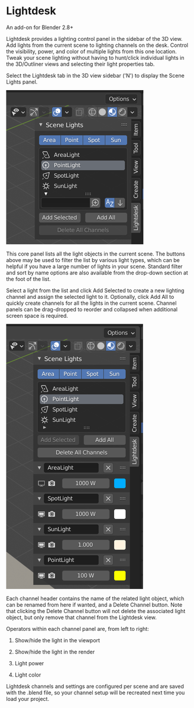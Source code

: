 # Lightdesk

An add-on for Blender 2.8+

Lightdesk provides a lighting control panel in the sidebar of the 3D view.
Add lights from the current scene to lighting channels on the desk. Control the visibility, power, and color of multiple lights from this one location. Tweak your scene lighting without having to hunt/click individual lights in the 3D/Outliner views and selecting their light properties tab.

Select the Lightdesk tab in the 3D view sidebar ('N') to display the Scene Lights panel.

![Light selection](lights.png)

This core panel lists all the light objects in the current scene. The buttons above may be used to filter the list by various light types, which can be helpful if you have a large number of lights in your scene. Standard filter and sort by name options are also available from the drop-down section at the foot of the list.

Select a light from the list and click Add Selected to create a new lighting channel and assign the selected light to it.
Optionally, click Add All to quickly create channels for all the lights in the current scene. Channel panels can be drag-dropped to reorder and collapsed when additional screen space is required.

![Light selection](channels.png)

Each channel header contains the name of the related light object, which can be renamed from here if wanted, and a Delete Channel button. Note that clicking the Delete Channel button will not delete the associated light object, but only remove that channel from the Lightdesk view.

Operators within each channel panel are, from left to right:

1. Show/hide the light in the viewport

2. Show/hide the light in the render

3. Light power

4. Light color


Lightdesk channels and settings are configured per scene and are saved with the .blend file, so your channel setup will be recreated next time you load your project.
